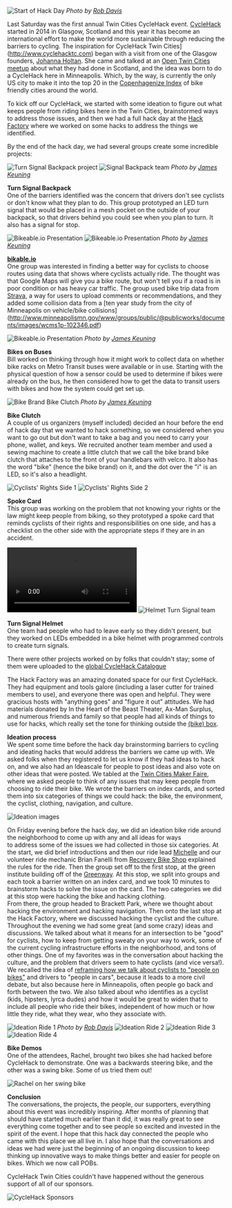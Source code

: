 
![Start of Hack Day](/images/cyclehacktc_2015/HF_RD.jpg)
*Photo by [Rob Davis](https://twitter.com/robfargo)*</br>

Last Saturday was the first annual Twin Cities CycleHack event. [CycleHack](http://www.cyclehack.com) started in 2014 in Glasgow, Scotland 
and this year it has become an international effort to make the world more sustainable through reducing the barriers to cycling. 
The inspiration for CycleHack Twin Cities](http://www.cyclehacktc.com) began with a visit from one of the Glasgow founders, [Johanna Holtan](http://www.cyclehack.com/the-team/). 
She came and talked at an [Open Twin Cities meetup](http://bikeablejo.com/2014/08/27/twin-cities-cycling/) about what they had done in 
Scotland, and the idea was born to do a CycleHack here in Minneapolis. Which, by the way, is currently the only US city to make it into the top 
20 in the [Copenhagenize Index](http://copenhagenize.eu/index/18_minneapolis.html) of bike friendly cities around the world.

To kick off our CycleHack, we started with some ideation to figure out what keeps people from riding bikes here in the 
Twin Cities, brainstormed ways to address those issues, and then we had a full hack day at the [Hack Factory](http://www.tcmaker.org/blog/) 
where we worked on some hacks to address the things we identified. </br>

By the end of the hack day, we had several groups create some incredible projects:</br>

![Turn Signal Backpack project](/images/cyclehacktc_2015/turn_signal_backpack.jpg) 
![Signal Backpack team](/images/cyclehacktc_2015/backpack_turn_signal_team_JK.jpg) *Photo by [James Keuning](https://twitter.com/jmkeuning)*</br>

**Turn Signal Backpack**</br>
One of the barriers identified was the concern that drivers don't see cyclists or don't know what they plan to do. This group prototyped an LED 
turn signal that would be placed in a mesh pocket on the outside of your backpack, so that drivers behind you could see when you plan 
to turn. It also has a signal for stop.</br>

![Bikeable.io Presentation](/images/cyclehacktc_2015/bikeable.jpg) 
![Bikeable.io Presentation](/images/cyclehacktc_2015/bikeable_team_jk.jpg) *Photo by [James Keuning](https://twitter.com/jmkeuning)*</br>

**[bikable.io](http://www.bikeable.io)**</br>
One group was interested in finding a better way for cyclists to choose routes using data that shows where cyclists actually ride. The 
thought was that Google Maps will give you a bike route, but won't tell you if a road is in poor condition or has heavy car traffic.
The group used bike trip data from [Strava](https://www.strava.com/local), a way for users to upload comments or recommendations, 
and they added some collision data from a [ten year study from the city of Minneapolis on vehicle/bike collisions]
(http://www.minneapolismn.gov/www/groups/public/@publicworks/documents/images/wcms1p-102346.pdf)
</br>

![Bikeable.io Presentation](/images/cyclehacktc_2015/bike_bus_team_JK.jpg) *Photo by [James Keuning](https://twitter.com/jmkeuning)*</br>

**Bikes on Buses**</br>
Bill worked on thinking through how it might work to collect data on whether bike racks on Metro Transit buses were available or in use. 
Starting with the physical question of how a sensor could be used to determine if bikes were already on the bus, he then considered 
how to get the data to transit users with bikes and how the system could get set up.</br>

![Bike Brand Bike Clutch](/images/cyclehacktc_2015/bike_clutch_JK.jpg) *Photo by [James Keuning](https://twitter.com/jmkeuning)*</br>

**Bike Clutch**</br>
A couple of us organizers (myself included) decided an hour before the end of hack day that we wanted to hack something, so we considered when you 
want to go out but don't want to take a bag and you need to carry your phone, wallet, and keys. We recruited another team member and used 
a sewing machine to create a little clutch that we call the bike brand bike clutch that attaches to the front of your handlebars 
with velcro. It also has the word "bike" (hence the bike brand) on it, and the dot over the "i" is an LED, so it's also a headlight.</br>

![Cyclists' Rights Side 1](/images/cyclehacktc_2015/spoke_card_1.png) ![Cyclists' Rights Side 2](/images/cyclehacktc_2015/spoke_card_2.png)

**Spoke Card**</br>
This group was working on the problem that not knowing your rights or the law might keep people from biking, so they prototyped a spoke card 
that reminds cyclists of their rights and responsibilities on one side, and has a checklist on the other side with 
the appropriate steps if they are in an accident.</br>

![Helmet Turn Signal](/images/cyclehacktc_2015/turn_signal_backpack.mp4) 
![Helmet Turn Signal team](/images/cyclehacktc_2015/turn_signal_team.jpg) </br>

**Turn Signal Helmet** </br>
One team had people who had to leave early so they didn't present, but they worked on LEDs embedded in a bike helmet with programmed controls 
to create turn signals.</br>

There were other projects worked on by folks that couldn't stay; some of them were uploaded to the 
[global CycleHack Catalogue](http://www.cyclehack.com/location/minneapolis/)</br>

The Hack Factory was an amazing donated space for our first CycleHack. They had equipment and tools galore (including a laser cutter 
for trained members to use), and everyone there was open and helpful. They were gracious hosts with "anything goes" and "figure it out" attitudes. 
We had materials donated by In the Heart of the Beast Theater, Ax-Man Surplus, and numerous friends and family so that people had all kinds of 
things to use for hacks, which really set the tone for thinking outside the [(bike) box](http://www.ci.minneapolis.mn.us/bicycles/bike-box).</br>

**Ideation process**</br>
We spent some time before the hack day brainstorming barriers to cycling and ideating hacks that would address the barriers we came up with. 
We asked folks when they registered to let us know if they had ideas to hack on, and we also had an Ideascale for people to post ideas and 
also vote on other ideas that were posted. We tabled at the [Twin Cities Maker Faire](http://makerfairemsp.com/), where we asked people to 
think of any issues that may keep people from choosing to ride their bike. We wrote the barriers on index cards, and sorted them into six 
categories of things we could hack: the bike, the environment, the cyclist, clothing, navigation, and culture.</br>

![Ideation images](/images/cyclehacktc_2015/ideation.jpg) 

On Friday evening before the hack day, we did an ideation bike ride around the neighborhood to come up with any and all ideas for ways  
to address some of the issues we had collected in those six categories. At the start, we did brief introductions and then our ride lead 
[Michelle](http://michellefunk.com/) and our volunteer ride mechanic Brian Fanelli from [Recovery Bike Shop](http://morethanabicycle.com/recoverybikeshop.html) 
explained the rules for the ride. 
Then the group set off to the first stop, at the green 
institute building off of the [Greenway](http://midtowngreenway.org/about-the-greenway/). At this stop, we split into groups and each 
took a barrier written on an index card, and we took 10 
minutes to brainstorm hacks to solve the issue on the card. The two categories we did at this stop were hacking the bike and hacking clothing.</br>
From there, the group headed to Brackett Park, where we thought about hacking the environment and hacking navigation. Then onto the last 
stop at the Hack Factory, where we discussed hacking the cyclist and the culture. Throughout the evening we had some great (and some crazy) 
ideas and discussions. We talked about what it means for an intersection to be "good" for cyclists, how to keep from getting sweaty on 
your way to work, some of the current cycling infrastructure efforts in the neighborhood, and tons of other things.
One of my favorites was in the conversation about hacking the culture, and the problem that drivers seem to hate cyclists (and vice versa!). 
We recalled the idea of [reframing how we talk about 
cyclists to "people on bikes"](http://www.citylab.com/commute/2015/02/dont-say-cyclists-say-people-on-bikes/385387/)
 and drivers to "people in cars", because it leads to a more civil debate, but also because here in Minneapolis, often people go back and forth 
between the two. We also talked about who identifies as a cyclist (kids, hipsters, lyrca dudes) and how it would be great to widen that to 
include all people who ride their bikes, independent of how much or how little they ride, what they wear, who they associate with.</br>

![Ideation Ride 1](/images/cyclehacktc_2015/ideation_start_RD.jpg) *Photo by [Rob Davis](https://twitter.com/robfargo)*
![Ideation Ride 2](/images/cyclehacktc_2015/ideation_ride_greenway.jpg)
![Ideation Ride 3](/images/cyclehacktc_2015/ideation_ride_brackett.jpg)
![Ideation Ride 4](/images/cyclehacktc_2015/ideation_ride_HF.jpg)</br>

**Bike Demos**</br>
One of the attendees, Rachel, brought two bikes she had hacked before CycleHack to demonstrate. One was a backwards steering bike, and the other 
was a swing bike. Some of us tried them out!</br>

![Rachel on her swing bike](/images/cyclehacktc_2015/rachel_swing_bike.jpg)

**Conclusion**</br>
The conversations, the projects, the people, our supporters, everything about this event was incredibly inspiring. After months of planning 
that should have started much earlier than it did, 
it was really great to see everything come together and to see people so excited and invested in the spirit of the event. I hope that this hack day 
connected the people who came with this place we all live in. I also hope that the conversations and ideas we had were just
the beginning of an ongoing discussion to keep thinking up innovative ways to make things better and easier for people on bikes. 
Which we now call POBs.</br>

CycleHack Twin Cities couldn't have happened without the generous support of all of our sponsors.</br>

![CycleHack Sponsors](/images/cyclehacktc_2015/chsponsors.png)
